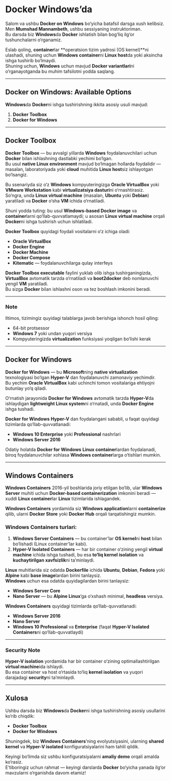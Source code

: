 # Docker Windows’da

Salom va ushbu **Docker on Windows** bo‘yicha batafsil darsga xush kelibsiz.  
Men **Mumshad Mannambeth**, ushbu sessiyaning instruktoriman.  
Bu darsda biz **Windows**da **Docker** ishlatish bilan bog‘liq ilg‘or tushunchalarni o‘rganamiz.  

Eslab qoling, **container**lar **operatsion tizim yadrosi (OS kernel)**ni ulashadi, shuning uchun **Windows container**ni **Linux host**da yoki aksincha ishga tushirib bo‘lmaydi.  
Shuning uchun, **Windows** uchun mavjud **Docker variantlari**ni o‘rganayotganda bu muhim tafsilotni yodda saqlang.

---

## Docker on Windows: Available Options

**Windows**da **Docker**ni ishga tushirishning ikkita asosiy usuli mavjud:

1. **Docker Toolbox**  
2. **Docker for Windows**

---

## Docker Toolbox

**Docker Toolbox** — bu avvalgi yillarda **Windows** foydalanuvchilari uchun **Docker** bilan ishlashning dastlabki yechimi bo‘lgan.  
Bu usul **native Linux environment** mavjud bo‘lmagan hollarda foydalidir — masalan, laboratoriyada yoki **cloud** muhitida **Linux host**siz ishlayotgan bo‘lsangiz.

Bu ssenariyda siz o‘z **Windows** kompyuteringizga **Oracle VirtualBox** yoki **VMware Workstation** kabi **virtualizatsiya dasturi**ni o‘rnashtirasiz.  
So‘ngra, unda **Linux virtual machine** (masalan, **Ubuntu** yoki **Debian**) yaratiladi va **Docker** o‘sha **VM** ichida o‘rnatiladi.

Shuni yodda tuting: bu usul **Windows-based Docker image** va **container**larni qo‘llab-quvvatlamaydi; u asosan **Linux virtual machine** orqali **Docker**ni ishga tushirish uchun ishlatiladi.

**Docker Toolbox** quyidagi foydali vositalarni o‘z ichiga oladi:

- **Oracle VirtualBox**  
- **Docker Engine**  
- **Docker Machine**  
- **Docker Compose**  
- **Kitematic** — foydalanuvchilarga qulay interfeys

**Docker Toolbox executable** faylini yuklab olib ishga tushirganingizda, **VirtualBox** avtomatik tarzda o‘rnatiladi va **boot2docker** deb nomlanuvchi yengil **VM** yaratiladi.  
Bu sizga **Docker** bilan ishlashni oson va tez boshlash imkonini beradi.

---

### Note

Iltimos, tizimingiz quyidagi talablarga javob berishiga ishonch hosil qiling:

- 64-bit protsessor  
- **Windows 7** yoki undan yuqori versiya  
- Kompyuteringizda **virtualization** funksiyasi yoqilgan bo‘lishi kerak  

---

## Docker for Windows

**Docker for Windows** — bu **Microsoft**ning **native virtualization** texnologiyasi bo‘lgan **Hyper-V** dan foydalanuvchi zamonaviy yechimdir.  
Bu yechim **Oracle VirtualBox** kabi uchinchi tomon vositalariga ehtiyojni butunlay yo‘q qiladi.

O‘rnatish jarayonida **Docker for Windows** avtomatik tarzda **Hyper-V**da ishlaydigan **lightweight Linux system**ni o‘rnatadi, unda **Docker Engine** ishga tushadi.

**Docker for Windows** **Hyper-V** dan foydalangani sababli, u faqat quyidagi tizimlarda qo‘llab-quvvatlanadi:

- **Windows 10 Enterprise** yoki **Professional** nashrlari  
- **Windows Server 2016**

Odatiy holatda **Docker for Windows** **Linux container**lardan foydalanadi,  
biroq foydalanuvchilar xohlasa **Windows container**larga o‘tishlari mumkin.

---

## Windows Containers

**Windows Containers** 2016-yil boshlarida joriy etilgan bo‘lib, ular **Windows Server** muhiti uchun **Docker-based containerization** imkonini beradi — xuddi **Linux container**lar **Linux** tizimlarida ishlagandek.

**Windows Containers** yordamida siz **Windows application**larni **containerize** qilib, ularni **Docker Store** yoki **Docker Hub** orqali tarqatishingiz mumkin.

### Windows Containers turlari:

1. **Windows Server Containers** — bu container’lar **OS kernel**ni **host** bilan bo‘lishadi (Linux container’lar kabi).  
2. **Hyper-V Isolated Containers** — har bir container o‘zining yengil **virtual machine** ichida ishga tushadi, bu esa **to‘liq kernel isolation** va **kuchaytirilgan xavfsizlik**ni ta’minlaydi.

**Linux** muhitlarida siz odatda **Dockerfile** ichida **Ubuntu**, **Debian**, **Fedora** yoki **Alpine** kabi **base image**lardan birini tanlaysiz.  
**Windows** uchun esa odatda quyidagilardan birini tanlaysiz:

- **Windows Server Core**  
- **Nano Server** — bu **Alpine Linux**’ga o‘xshash minimal, **headless** versiya.

**Windows Containers** quyidagi tizimlarda qo‘llab-quvvatlanadi:

- **Windows Server 2016**  
- **Nano Server**  
- **Windows 10 Professional** va **Enterprise** (faqat **Hyper-V Isolated Containers**ni qo‘llab-quvvatlaydi)

---

### Security Note

**Hyper-V isolation** yordamida har bir container o‘zining optimallashtirilgan **virtual machine**ida ishlaydi.  
Bu esa container va host o‘rtasida to‘liq **kernel isolation** va yuqori darajadagi **security**ni ta’minlaydi.

---

## Xulosa

Ushbu darsda biz **Windows**da **Docker**ni ishga tushirishning asosiy usullarini ko‘rib chiqdik:

- **Docker Toolbox**  
- **Docker for Windows**

Shuningdek, biz **Windows Containers**’ning evolyutsiyasini, ularning **shared kernel** va **Hyper-V isolated** konfiguratsiyalarini ham tahlil qildik.

Keyingi bo‘limda siz ushbu konfiguratsiyalarni **amaliy demo** orqali amalda ko‘rasiz.  
E’tiboringiz uchun rahmat — keyingi darslarda **Docker** bo‘yicha yanada ilg‘or mavzularni o‘rganishda davom etamiz!
